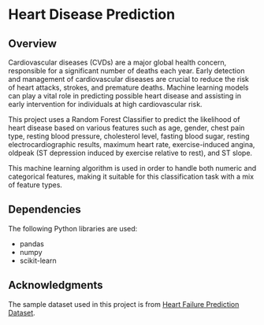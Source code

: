 # Heart Disease Prediction 

## Overview
Cardiovascular diseases (CVDs) are a major global health concern, responsible for a significant number of deaths each year. Early detection and management of cardiovascular diseases are crucial to reduce the risk of heart attacks, strokes, and premature deaths. Machine learning models can play a vital role in predicting possible heart disease and assisting in early intervention for individuals at high cardiovascular risk.

This project uses a Random Forest Classifier to predict the likelihood of heart disease based on various features such as age, gender, chest pain type, resting blood pressure, cholesterol level, fasting blood sugar, resting electrocardiographic results, maximum heart rate, exercise-induced angina, oldpeak (ST depression induced by exercise relative to rest), and ST slope.

This machine learning algorithm is used in order to handle both numeric and categorical features, making it suitable for this classification task with a mix of feature types.

## Dependencies
The following Python libraries are used:

- pandas
- numpy
- scikit-learn

## Acknowledgments
The sample dataset used in this project is from [Heart Failure Prediction Dataset](https://www.kaggle.com/datasets/fedesoriano/heart-failure-prediction).
